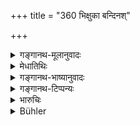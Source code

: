 +++
title = "360 भिक्षुका बन्दिनश्"

+++

<details><summary>गङ्गानथ-मूलानुवादः</summary>

Mendicants, bards, persons initiated for a rite and craftsmen may converse with women, unchecked.—(360)
</details>

<details><summary>मेधातिथिः</summary>

**भिक्षुका** भिक्षाजीविनो भिक्षायाचनारूपं संभाषणम् **अवारिताः** **कुर्युर्** यदि स्वामिना न निषिद्धाः । अथ वा नैते वारयितव्याः । **बन्दिनः** स्तावकाः । **दीक्षिता** यज्ञे भृतिवचनार्थं संभाषेरन् । **कारवः** सूपकारादयः । एते तीर्थादिष्व् अपि न निवार्याः ॥ ८.३६० ॥
</details>

<details><summary>गङ्गानथ-भाष्यानुवादः</summary>

‘*Mendicants*,’— those living on alms; these may talk to women, in the act of begging, if they are not ‘*checked*’ by their husbands.

Or, the meaning may be that they shall not be checked or forbidden in this.

‘*Bards*,’—those who sing the praises of kings.

‘*Initiated at a rite*,’—These persons would have to speak to women in the course of the response that they have to make in acceptance of their appointment.

‘*Craftsmen*,’—cooks and others.

These should not be prevented even at such places as the watering-place and the like.—(360)
</details>

<details><summary>गङ्गानथ-टिप्पन्यः</summary>

This verse is quoted in *Vivādaratnākara* (p. 386), which adds the following notes ‘*Vandinaḥ*,’ bards singing the praises of people,—‘*dīkṣitāḥ*,’ persons initiated for a sacrificial performance,—‘*kāravaḥ*,’ professional artisans;—and in
*Vyavahāra-Bālambhaṭṭī* (p. 1002).
</details>

<details><summary>भारुचिः</summary>

भिक्षुकादीनाम् असत्य् अपि कारणे संभाषणं गृहेष्व् अभ्यनुज्ञायते । ताभिः सह तीर्थादिषु तु विजनेषु सत्य् अपि कारणे भिक्षुकादयो नाभिभाषेरन्, शङ्कास्थानेषु ॥ ८.३५९ ॥
</details>

<details><summary>Bühler</summary>

360	Mendicants, bards, men who have performed the initiatory ceremony of a Vedic sacrifice, and artisans are not prohibited from speaking to married women.
</details>
